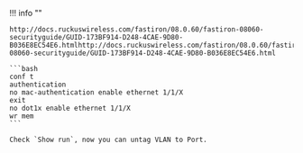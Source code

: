 !!! info ""

    http://docs.ruckuswireless.com/fastiron/08.0.60/fastiron-08060-securityguide/GUID-173BF914-D248-4CAE-9D80-B036E8EC54E6.htmlhttp://docs.ruckuswireless.com/fastiron/08.0.60/fastiron-08060-securityguide/GUID-173BF914-D248-4CAE-9D80-B036E8EC54E6.html

    ```bash
    conf t
    authentication
    no mac-authentication enable ethernet 1/1/X
    exit
    no dot1x enable ethernet 1/1/X
    wr mem
    ```

    Check `Show run`, now you can untag VLAN to Port.
